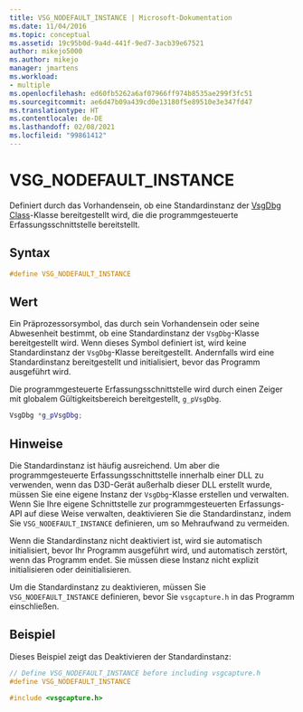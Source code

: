 ```yaml
---
title: VSG_NODEFAULT_INSTANCE | Microsoft-Dokumentation
ms.date: 11/04/2016
ms.topic: conceptual
ms.assetid: 19c95b0d-9a4d-441f-9ed7-3acb39e67521
author: mikejo5000
ms.author: mikejo
manager: jmartens
ms.workload:
- multiple
ms.openlocfilehash: ed60fb5262a6af07966ff974b8535ae299f3fc51
ms.sourcegitcommit: ae6d47b09a439cd0e13180f5e89510e3e347fd47
ms.translationtype: HT
ms.contentlocale: de-DE
ms.lasthandoff: 02/08/2021
ms.locfileid: "99861412"
---
```

# <a name="vsg_nodefault_instance"></a>VSG_NODEFAULT_INSTANCE
Definiert durch das Vorhandensein, ob eine Standardinstanz der [VsgDbg Class](vsgdbg-class.md)-Klasse bereitgestellt wird, die die programmgesteuerte Erfassungsschnittstelle bereitstellt.

## <a name="syntax"></a>Syntax

```C++
#define VSG_NODEFAULT_INSTANCE
```

## <a name="value"></a>Wert
 Ein Präprozessorsymbol, das durch sein Vorhandensein oder seine Abwesenheit bestimmt, ob eine Standardinstanz der `VsgDbg`-Klasse bereitgestellt wird. Wenn dieses Symbol definiert ist, wird keine Standardinstanz der `VsgDbg`-Klasse bereitgestellt. Andernfalls wird eine Standardinstanz bereitgestellt und initialisiert, bevor das Programm ausgeführt wird.

 Die programmgesteuerte Erfassungsschnittstelle wird durch einen Zeiger mit globalem Gültigkeitsbereich bereitgestellt, `g_pVsgDbg`.

```cpp
VsgDbg *g_pVsgDbg;
```

## <a name="remarks"></a>Hinweise
 Die Standardinstanz ist häufig ausreichend. Um aber die programmgesteuerte Erfassungsschnittstelle innerhalb einer DLL zu verwenden, wenn das D3D-Gerät außerhalb dieser DLL erstellt wurde, müssen Sie eine eigene Instanz der `VsgDbg`-Klasse erstellen und verwalten. Wenn Sie Ihre eigene Schnittstelle zur programmgesteuerten Erfassungs-API auf diese Weise verwalten, deaktivieren Sie die Standardinstanz, indem Sie `VSG_NODEFAULT_INSTANCE` definieren, um so Mehraufwand zu vermeiden.

 Wenn die Standardinstanz nicht deaktiviert ist, wird sie automatisch initialisiert, bevor Ihr Programm ausgeführt wird, und automatisch zerstört, wenn das Programm endet. Sie müssen diese Instanz nicht explizit initialisieren oder deinitialisieren.

 Um die Standardinstanz zu deaktivieren, müssen Sie `VSG_NODEFAULT_INSTANCE` definieren, bevor Sie `vsgcapture.h` in das Programm einschließen.

## <a name="example"></a>Beispiel
 Dieses Beispiel zeigt das Deaktivieren der Standardinstanz:

```cpp
// Define VSG_NODEFAULT_INSTANCE before including vsgcapture.h
#define VSG_NODEFAULT_INSTANCE

#include <vsgcapture.h>
```
